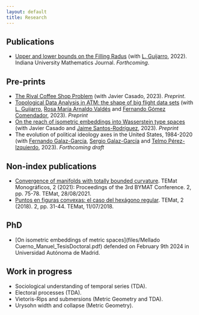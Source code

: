 ```yaml
---
layout: default
title: Research
---
```


## Publications
* [Upper and lower bounds on the Filling Radus](https://arxiv.org/pdf/2206.08032.pdf) (with [L. Guijarro](https://matematicas.uam.es/~luis.guijarro/), 2022). Indiana University Mathematics Journal. *Forthcoming*.

## Pre-prints
* [The Rival Coffee Shop Problem](https://arxiv.org/abs/2304.04535) (with Javier Casado, 2023). *Preprint*.
* [Topological Data Analysis in ATM: the shape of big flight data sets](https://arxiv.org/abs/2304.08906) (with [L. Guijarro](https://matematicas.uam.es/~luis.guijarro/), [Rosa María Arnaldo Valdés](https://www.upm.es/observatorio/vi/index.jsp?pageac=investigador.jsp&idInvestigador=7789) and [Fernando Gómez Comendador](https://www.upm.es/observatorio/vi/index.jsp?pageac=investigador.jsp&idInvestigador=5340), 2023). *Preprint*
* [On the reach of isometric embeddings into Wasserstein type spaces](https://arxiv.org/abs/2307.01051) (with Javier Casado and [Jaime Santos-Rodríguez](http://jaime-santos.github.io/math/), 2023). *Preprint*
* The evolution of political ideology axes  in the United States, 1984-2020 (with [Fernando Galaz-García](https://www.durham.ac.uk/staff/fernando-galaz-garcia/), [Sergio Galaz-García](https://sergiogalazgarcia.com/) and [Telmo Pérez-Izquierdo](https://telmoperiz.github.io/personalpage/), 2023). *Forthcoming draft*
   

## Non-index publications
* [Convergence of manifolds with totally bounded curvature](https://temat.es/monograficos/article/view/vol2-p75). TEMat Monográficos, 2 (2021): Proceedings of the 3rd BYMAT Conference. 2, pp. 75-78. TEMat, 28/08/2021.
* [Puntos en figuras convexas: el caso del hexágono regular](https://temat.es/articulo/2018-p31). TEMat, 2 (2018). 2, pp. 31-44. TEMat, 11/07/2018.

## PhD
* [On isometric embeddings of metric spaces](files/Mellado Cuerno_Manuel_TesisDoctoral.pdf) defended on February 9th 2024 in Universidad Autónoma de Madrid.


## Work in progress
* Sociological understanding of temporal series (TDA).
* Electoral processes (TDA).
* Vietoris-Rips and submersions (Metric Geometry and TDA).
* Urysohn width and collapse (Metric Geometry).
